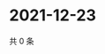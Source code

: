 # 2021-12-23

共 0 条

<!-- BEGIN WEIBO -->
<!-- 最后更新时间 Thu Dec 23 2021 06:00:47 GMT+0800 (China Standard Time) -->

<!-- END WEIBO -->
